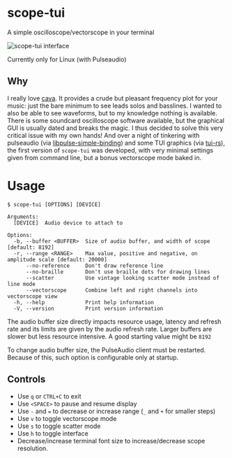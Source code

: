 # scope-tui
A simple oscilloscope/vectorscope in your terminal

![scope-tui interface](https://cdn.alemi.dev/scope-tui.png)

Currently only for Linux (with Pulseaudio)

## Why
I really love [cava](https://github.com/karlstav/cava). It provides a crude but pleasant frequency plot for your music: just the bare minimum to see leads solos and basslines.
I wanted to also be able to see waveforms, but to my knowledge nothing is available. There is some soundcard oscilloscope software available, but the graphical GUI is usually dated and breaks the magic.
I thus decided to solve this very critical issue with my own hands! And over a night of tinkering with pulseaudio (via [libpulse-simple-binding](https://crates.io/crates/libpulse-simple-binding)) and some TUI graphics (via [tui-rs](https://github.com/fdehau/tui-rs)), 
the first version of `scope-tui` was developed, with very minimal settings given from command line, but a bonus vectorscope mode baked in.

# Usage
```
$ scope-tui [OPTIONS] [DEVICE]

Arguments:
  [DEVICE]  Audio device to attach to

Options:
  -b, --buffer <BUFFER>  Size of audio buffer, and width of scope [default: 8192]
  -r, --range <RANGE>    Max value, positive and negative, on amplitude scale [default: 20000]
      --no-reference     Don't draw reference line
      --no-braille       Don't use braille dots for drawing lines
      --scatter          Use vintage looking scatter mode instead of line mode
      --vectorscope      Combine left and right channels into vectorscope view
  -h, --help             Print help information
  -V, --version          Print version information
```

The audio buffer size directly impacts resource usage, latency and refresh rate and its limits are given by the audio refresh rate. Larger buffers are slower but less resource intensive. A good starting value might be `8192`

To change audio buffer size, the PulseAudio client must be restarted. Because of this, such option is configurable only at startup.

## Controls
* Use `q` or `CTRL+C` to exit
* Use `<SPACE>` to pause and resume display
* Use `-` and `=` to decrease or increase range (`_` and `+` for smaller steps)
* Use `v` to toggle vectorscope mode
* Use `s` to toggle scatter mode
* Use `h` to toggle interface
* Decrease/increase terminal font size to increase/decrease scope resolution.
